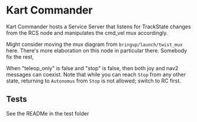 # Kart Commander

Kart Commander hosts a Service Server that listens for TrackState changes from the RCS node and manipulates the cmd_vel mux accordingly.

Might consider moving the mux diagram from `bringup/launch/twist_mux` here. There's more elaboration on this node in particular there. Somebody fix the rest,

When "teleop_only" is false and "stop" is false, then both joy and nav2 messages can coexist.
Note that while you can reach `Stop` from any other state, returning to `Autonomus` from `Stop` is not allowed; switch to RC first.

## Tests

See the READMe in the test folder
